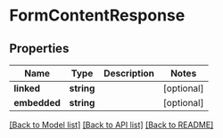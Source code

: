 # FormContentResponse

## Properties
Name | Type | Description | Notes
------------ | ------------- | ------------- | -------------
**linked** | **string** |  | [optional] 
**embedded** | **string** |  | [optional] 

[[Back to Model list]](../../README.md#documentation-for-models) [[Back to API list]](../../README.md#documentation-for-api-endpoints) [[Back to README]](../../README.md)

